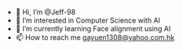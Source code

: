 - 👋 Hi, I’m @Jeff-98
- 👀 I’m interested in Computer Science with AI
- 🌱 I’m currently learning Face alignment using AI
- 📫 How to reach me gayuen1308@yahoo.com.hk

<!---
Jeff-98/Jeff-98 is a ✨ special ✨ repository because its `README.md` (this file) appears on your GitHub profile.
You can click the Preview link to take a look at your changes.
--->
